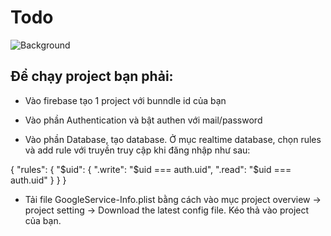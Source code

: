 # Todo 

![Background](/images/image.png)

## Để chạy project bạn phải:

- Vào firebase tạo 1 project với bunndle id của bạn

- Vào phần Authentication và bật authen với mail/password

- Vào phần Database, tạo database. Ở mục realtime database, chọn rules và add rule với truyền truy cập khi đăng nhập như sau:

{
  "rules": {
    "$uid": {
      ".write": "$uid === auth.uid",
      ".read": "$uid === auth.uid"
   }
 }
}


- Tải file GoogleService-Info.plist bằng cách vào mục project overview -> project setting -> Download the latest config file. 
Kéo thả vào project của bạn. 

